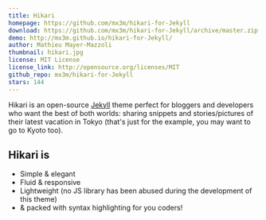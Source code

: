 ```yaml
---
title: Hikari
homepage: https://github.com/mx3m/hikari-for-Jekyll
download: https://github.com/mx3m/hikari-for-Jekyll/archive/master.zip
demo: http://mx3m.github.io/hikari-for-Jekyll/
author: Mathieu Mayer-Mazzoli
thumbnail: hikari.jpg
license: MIT License
license_link: http://opensource.org/licenses/MIT
github_repo: mx3m/hikari-for-Jekyll
stars: 144
---
```


Hikari is an open-source [Jekyll](http://jekyllrb.com) theme perfect
for bloggers and developers who want the best of both worlds: sharing
snippets and stories/pictures of their latest vacation in Tokyo (that's
just for the example, you may want to go to Kyoto too).

## Hikari is

- Simple & elegant
- Fluid & responsive
- Lightweight (no JS library has been abused during the development of
  this theme)
- & packed with syntax highlighting for you coders!
